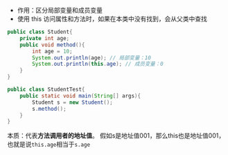 -  作用：区分局部变量和成员变量
-  使用 this 访问属性和方法时，如果在本类中没有找到，会从父类中查找

```java
public class Student{
	private int age;
	public void method(){
		int age = 10;
		System.out.println(age); // 局部变量：10
		System.out.println(this.age); // 成员变量：0
	}
}
```

```java
public class StudentTest{
	public static void main(String[] args){
		Student s = new Student();
		s.method();
	}
}
```

本质：代表**方法调用者的地址值**。
假如s是地址值001，那么this也是地址值001，也就是说`this.age`相当于`s.age`
